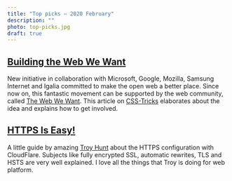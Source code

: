 ```yaml
---
title: "Top picks — 2020 February"
description: ""
photo: top-picks.jpg
draft: true
---
```


## [Building the Web We Want](https://css-tricks.com/building-the-web-we-want/)

New initiative in collaboration with Microsoft, Google, Mozilla, Samsung Internet and Igalia committed to make the open web a better place. Since now on, this fantastic movement can be supported by the web community, called [The Web We Want](https://webwewant.fyi). This article on [CSS-Tricks](https://css-tricks.com) elaborates about the idea and explains how to get involved.

## [HTTPS Is Easy!](https://httpsiseasy.com)

A little guide by amazing [Troy Hunt](https://twitter.com/troyhunt) about the HTTPS configuration with CloudFlare. Subjects like fully encrypted SSL, automatic rewrites, TLS and HSTS are very well explained. I love all the things that Troy is doing for web platform.
